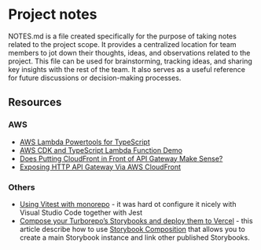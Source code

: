 # Project notes

NOTES.md is a file created specifically for the purpose of taking notes related to the project scope. It provides a centralized location for team members to jot down their thoughts, ideas, and observations related to the project. This file can be used for brainstorming, tracking ideas, and sharing key insights with the rest of the team. It also serves as a useful reference for future discussions or decision-making processes.

## Resources

### AWS

- [AWS Lambda Powertools for TypeScript](https://awslabs.github.io/aws-lambda-powertools-typescript/latest/)
- [AWS CDK and TypeScript Lambda Function Demo](https://github.com/markilott/aws-cdk-lambda-powertools)
- [Does Putting CloudFront in Front of API Gateway Make Sense?](https://www.stormit.cloud/blog/cloudfront-in-front-of-api-gateway/)
- [Exposing HTTP API Gateway Via AWS CloudFront](https://skildops.com/blog/exposing-http-api-gateway-via-aws-cloudfront-detailed-guide)

### Others

- [Using Vitest with monorepo](https://vitest.dev/guide/workspace.html) - it was hard ot configure it nicely with Visual Studio Code together with Jest
- [Compose your Turborepo’s Storybooks and deploy them to Vercel](https://medium.com/@Seb_L/compose-your-turborepos-storybooks-and-deploy-them-to-vercel-94befbb78a56) - this article describe how to use [Storybook Composition](https://storybook.js.org/docs/react/sharing/storybook-composition) that allows you to create a main Storybook instance and link other published Storybooks.

